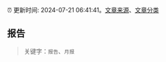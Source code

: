 :alarm_clock: 更新时间: 2024-07-21 06:41:41。[文章来源](/README.md)、[文章分类](/TAGS.md)

## 报告


> 关键字：`报告`、`月报`



